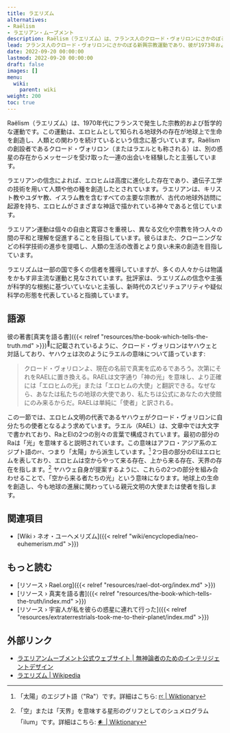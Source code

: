 ```yaml
---
title: ラエリズム
alternatives:
- Raëlism
- ラエリアン・ムーブメント
description: Raëlism（ラエリズム）は、フランス人のクロード・ヴォリロンにさかのぼる新興宗教運動であり、彼が1973年およびその後の年に、地球外文明であるヤハウェの代表者と出会ったと公言しています。彼は徐々にラエルという名前を受け入れ、それらの出会いで起こった対話を、誰でも今日読むことができる多くの本に書き記しました。ラエリアン信仰の前提は、ほとんどの宗教が、約25,000年前に地球をテラフォームし、その後創造神話で説明されるように、地球上で生命を合成的に創造した、神のような高度な地球外文明の行動を目撃しているということです。
lead: フランス人のクロード・ヴォリロンにさかのぼる新興宗教運動であり、彼が1973年およびその後の年に、地球外文明であるヤハウェの代表者と出会ったと公言しています。彼は徐々にラエルという名前を受け入れ、それらの出会いで起こった対話を、誰でも今日読むことができる多くの本に書き記しました。ラエリアン信仰の前提は、ほとんどの宗教が、約25,000年前に地球をテラフォームし、その後創造神話で説明されるように、地球上で生命を合成的に創造した、神のような高度な地球外文明の行動を目撃しているということです。
date: 2022-09-20 00:00:00
lastmod: 2022-09-20 00:00:00
draft: false
images: []
menu:
  wiki:
    parent: wiki
weight: 200
toc: true
---
```


Raëlism（ラエリズム）は、1970年代にフランスで発生した宗教的および哲学的な運動です。この運動は、エロヒムとして知られる地球外の存在が地球上で生命を創造し、人類との関わりを続けているという信念に基づいています。Raëlismの創設者であるクロード・ヴォリロン（またはラエルとも称される）は、別の惑星の存在からメッセージを受け取った一連の出会いを経験したと主張しています。

ラエリアンの信念によれば、エロヒムは高度に進化した存在であり、遺伝子工学の技術を用いて人類や他の種を創造したとされています。ラエリアンは、キリスト教やユダヤ教、イスラム教を含むすべての主要な宗教が、古代の地球外訪問に起源を持ち、エロヒムがさまざまな神話で描かれている神々であると信じています。

ラエリアン運動は個々の自由と寛容さを重視し、異なる文化や宗教を持つ人々の間の平和と理解を促進することを目指しています。彼らはまた、クローニングなどの科学技術の進歩を提唱し、人類の生活の改善とより良い未来の創造を目指しています。

ラエリズムは一部の国で多くの信者を獲得していますが、多くの人々からは物議をかもす非主流な運動と見なされています。批評家は、ラエリズムの信念や主張が科学的な根拠に基づいていないと主張し、新時代のスピリチュアリティや疑似科学の形態を代表していると指摘しています。

## 語源

彼の著書[真実を語る書]({{< relref "resources/the-book-which-tells-the-truth.md" >}})<sup>📖</sup>に記載されているように、クロード・ヴォリロンはヤハウェと対話しており、ヤハウェは次のようにラエルの意味について語っています:

> クロード・ヴォリロンよ、現在の名前で真実を広めるであろう。次第にそれをRAELに置き換える。RAELは文字通り「神の光」を意味し、より正確には「エロヒムの光」または「エロヒムの大使」と翻訳できる。なぜなら、あなたは私たちの地球の大使であり、私たちは公式にあなたの大使館にのみ来るからだ。RAELは単純に「使者」と訳される。

この一節では、エロヒム文明の代表であるヤハウェがクロード・ヴォリロンに自分たちの使者となるよう求めています。ラエル（RAEL）は、文章中では大文字で書かれており、RaとElの2つの別々の言葉で構成されています。最初の部分のRaは「光」を意味すると説明されています。この意味はアフロ・アジア系のエジプト語のrꜥ、つまり「太陽」から派生しています。[^1] 2つ目の部分のElはエロヒムを表しており、エロヒムは空からやって来る存在、上から来る存在、天界の存在を指します。[^2] ヤハウェ自身が提案するように、これらの2つの部分を組み合わせることで、「空から来る者たちの光」という意味になります。地球上の生命を創造し、今も地球の進展に関わっている親元文明の大使または使者を指します。

[^1]: 「太陽」のエジプト語（"Ra"）です。詳細はこちら: [rꜥ | Wiktionary](https://en.wiktionary.org/wiki/r%EA%9C%A5)
[^2]: 「空」または「天界」を意味する星形のグリフとしてのシュメログラム「ilum」です。詳細はこちら: [𒀭 | Wiktionary](https://en.wiktionary.org/wiki/%F0%92%80%AD)

## 関連項目

- [Wiki › ネオ・ユーヘメリズム]({{< relref "wiki/encyclopedia/neo-euhemerism.md" >}})

## もっと読む

- [リソース › Rael.org]({{< relref "resources/rael-dot-org/index.md" >}})
- [リソース › 真実を語る書]({{< relref "resources/the-book-which-tells-the-truth/index.md" >}})
- [リソース › 宇宙人が私を彼らの惑星に連れて行った]({{< relref "resources/extraterrestrials-took-me-to-their-planet/index.md" >}})

## 外部リンク

- [ラエリアンムーブメント公式ウェブサイト | 無神論者のためのインテリジェントデザイン](https://rael.org/)
- [ラエリズム | Wikipedia](https://ja.wikipedia.org/wiki/%E3%83%A9%E3%82%A8%E3%83%AA%E3%82%BA%E3%83%A0)
